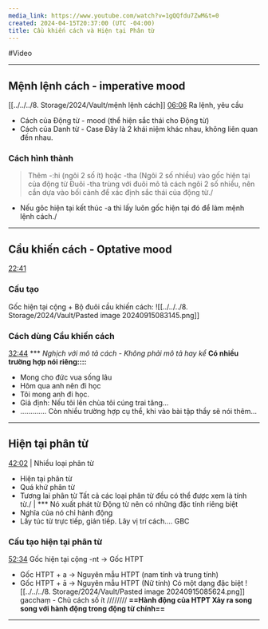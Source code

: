 ```yaml
---
media_link: https://www.youtube.com/watch?v=1gQQfdu7ZwM&t=0
created: 2024-04-15T20:37:00 (UTC -04:00)
title: Cầu khiến cách và Hiện tại Phân từ
---
```

#Video

---
## Mệnh lệnh cách - imperative mood
[[../../../8. Storage/2024/Vault/mệnh lệnh cách]]
[06:06](https://www.youtube.com/watch?t=366&v=1gQQfdu7ZwM)
Ra lệnh, yêu cầu
- Cách của Động từ - mood (thể hiện sắc thái cho Động từ)
- Cách của Danh từ - Case
Đây là 2 khái niệm khác nhau, không liên quan đến nhau. 
### Cách hình thành
> Thêm -:hi (ngôi 2 số ít) hoặc -tha (Ngôi 2 số nhiều) vào gốc hiện tại của động từ
> Đuôi -tha trùng với đuôi mô tả cách ngôi 2 số nhiều, nên cần dựa vào bối cảnh để xác định sắc thái của động từ./

- Nếu gôc hiện tại kết thúc -a thì lấy luôn gốc hiện tại đó để làm mệnh lệnh cách./

---
## Cầu khiến cách - Optative mood
[22:41](https://www.youtube.com/watch?t=1361&v=1gQQfdu7ZwM)
### Cấu tạo
Gốc hiện tại cộng + Bộ đuôi cầu khiến cách:
![[../../../8. Storage/2024/Vault/Pasted image 20240915083145.png]]

### Cách dùng Cầu khiến cách
[32:44](https://www.youtube.com/watch?t=1964&v=1gQQfdu7ZwM)
***  *Nghịch với mô tả cách - Không phải mô tả hay kể*
**Có nhiều trường hợp nói riêng::::**
- Mong cho đức vua sống lâu
- Hôm qua anh nên đi học
- Tôi mong anh đi học.
- Giả định: Nếu tôi lên chùa tôi cúng trai tăng...
- .............
Còn nhiều trường hợp cụ thể, khi vào bài tập thầy sẽ nói thêm...
-----
## Hiện tại phân từ
[42:02](https://www.youtube.com/watch?t=2522&v=1gQQfdu7ZwM) |
Nhiều loại phân từ
- Hiện tại phân từ
- Quá khứ phân từ
- Tương lai phân từ
Tất cả các loại phân từ đều có thể được xem là tính từ./
|
*** Nó xuất phát từ Động từ nên có những đặc tính riêng biệt
- Nghĩa của nó chỉ hành động
- Lấy túc từ trực tiếp, gián tiếp. Lây vị trí cách.... GBC
### Cấu tạo hiện tại phân từ
[52:34](https://www.youtube.com/watch?t=3154&v=1gQQfdu7ZwM)
Gốc hiện tại cộng -nt -> Gốc HTPT
- Gốc HTPT + a -> Nguyên mẫu HTPT (nam tính và trung tính)
- Gốc HTPT + ā -> Nguyên mẫu HTPT (Nữ  tính)
Có một dạng đặc biệt 
![[../../../8. Storage/2024/Vault/Pasted image 20240915085624.png]]
gacchaṃ - Chủ cách số ít
////////
**==Hành động của HTPT Xảy ra song song với hành động trong động từ chính==**

---
 